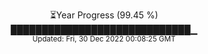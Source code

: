 <p align="center">
⏳Year Progress (99.45 %) <br>
█████████████████████████████▁ <br>
<sub>Updated: Fri, 30 Dec 2022 00:08:25 GMT</sub>
</p>

